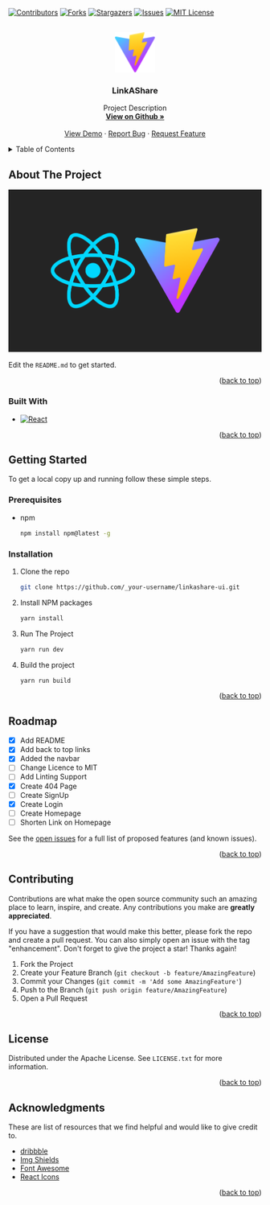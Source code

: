 <div id="top"></div>

[![Contributors][contributors-shield]][contributors-url]
[![Forks][forks-shield]][forks-url]
[![Stargazers][stars-shield]][stars-url]
[![Issues][issues-shield]][issues-url]
[![MIT License][license-shield]][license-url]


<!-- PROJECT LOGO -->
<br />
<div align="center">
  <a href="https://github.com/linkashare/linkashare-ui/">
    <img src="./public/vite.svg" alt="Logo" width="80" height="80">
  </a>

  <h3 align="center">LinkAShare</h3>

  <p align="center">
    Project Description
    <br />
    <a href="https://github.com/linkashare/linkashare-ui"><strong>View on Github »</strong></a>
    <br />
    <br />
    <a href="https://linkashare.netlify.app">View Demo</a>
    ·
    <a href="https://github.com/linkashare/linkashare-ui/issues">Report Bug</a>
    ·
    <a href="https://github.com/linkashare/linkashare-ui/issues">Request Feature</a>
  </p>
</div>



<!-- TABLE OF CONTENTS -->
<details>
  <summary>Table of Contents</summary>
  <ol>
    <li>
      <a href="#about-the-project">About The Project</a>
      <ul>
        <li><a href="#built-with">Built With</a></li>
      </ul>
    </li>
    <li>
      <a href="#getting-started">Getting Started</a>
      <ul>
        <li><a href="#prerequisites">Prerequisites</a></li>
        <li><a href="#installation">Installation</a></li>
      </ul>
    </li>
    <li><a href="#roadmap">Roadmap</a></li>
    <li><a href="#contributing">Contributing</a></li>
    <li><a href="#license">License</a></li>
    <li><a href="#acknowledgments">Acknowledgments</a></li>
  </ol>
</details>



<!-- ABOUT THE PROJECT -->
## About The Project

[![Product Name Screen Shot][product-screenshot]](https://linkashare.netlify.app)


Edit the `README.md` to get started.

<p align="right">(<a href="#top">back to top</a>)</p>



### Built With

* [![React][React.js]][React-url]

<p align="right">(<a href="#top">back to top</a>)</p>



<!-- GETTING STARTED -->
## Getting Started

To get a local copy up and running follow these simple steps.

### Prerequisites

* npm
  ```sh
  npm install npm@latest -g
  ```

### Installation

1. Clone the repo
   ```sh
   git clone https://github.com/_your-username/linkashare-ui.git
   ```
2. Install NPM packages
   ```sh
   yarn install
   ```
3. Run The Project
   ```sh
   yarn run dev
   ```
4. Build the project
   ```sh
   yarn run build
   ```

<p align="right">(<a href="#top">back to top</a>)</p>



<!-- ROADMAP -->
## Roadmap

- [x] Add README
- [x] Add back to top links
- [x] Added the navbar
- [ ] Change Licence to MIT
- [ ] Add Linting Support
- [x] Create 404 Page
- [ ] Create SignUp
- [x] Create Login
- [ ] Create Homepage
- [ ] Shorten Link on Homepage

See the [open issues](https://github.com/linkashare/linkashare-ui/issues) for a full list of proposed features (and known issues).

<p align="right">(<a href="#top">back to top</a>)</p>



<!-- CONTRIBUTING -->
## Contributing

Contributions are what make the open source community such an amazing place to learn, inspire, and create. Any contributions you make are **greatly appreciated**.

If you have a suggestion that would make this better, please fork the repo and create a pull request. You can also simply open an issue with the tag "enhancement".
Don't forget to give the project a star! Thanks again!

1. Fork the Project
2. Create your Feature Branch (`git checkout -b feature/AmazingFeature`)
3. Commit your Changes (`git commit -m 'Add some AmazingFeature'`)
4. Push to the Branch (`git push origin feature/AmazingFeature`)
5. Open a Pull Request

<p align="right">(<a href="#top">back to top</a>)</p>



<!-- LICENSE -->
## License

Distributed under the Apache License. See `LICENSE.txt` for more information.

<p align="right">(<a href="#top">back to top</a>)</p>



<!-- ACKNOWLEDGMENTS -->
## Acknowledgments

These are list of resources that we find helpful and would like to give credit to.
* [dribbble](https://dribbble.com)
* [Img Shields](https://shields.io)
* [Font Awesome](https://fontawesome.com)
* [React Icons](https://react-icons.github.io/react-icons/search)

<p align="right">(<a href="#top">back to top</a>)</p>



<!-- MARKDOWN LINKS & IMAGES -->
<!-- https://www.markdownguide.org/basic-syntax/#reference-style-links -->
[contributors-shield]: https://img.shields.io/github/contributors/linkashare/linkashare-ui.svg?style=for-the-badge
[contributors-url]: https://github.com/linkashare/linkashare-ui/graphs/contributors


[forks-shield]: https://img.shields.io/github/forks/linkashare/linkashare-ui.svg?style=for-the-badge
[forks-url]: https://github.com/linkashare/linkashare-ui/network/members

[stars-shield]: https://img.shields.io/github/stars/linkashare/linkashare-ui.svg?style=for-the-badge
[stars-url]: https://github.com/linkashare/linkashare-ui/stargazers


[issues-shield]: https://img.shields.io/github/issues/linkashare/linkashare-ui.svg?style=for-the-badge
[issues-url]:https://github.com/linkashare/linkashare-ui/issues


[license-shield]: https://img.shields.io/github/license/linkashare/linkashare-ui.svg?style=for-the-badge
[license-url]: https://github.com/linkashare/linkashare-ui/blob/master/LICENSE.txt


[product-screenshot]: screenshot.png


[React.js]: https://img.shields.io/badge/React-20232A?style=for-the-badge&logo=react&logoColor=61DAFB
[React-url]: https://reactjs.org/